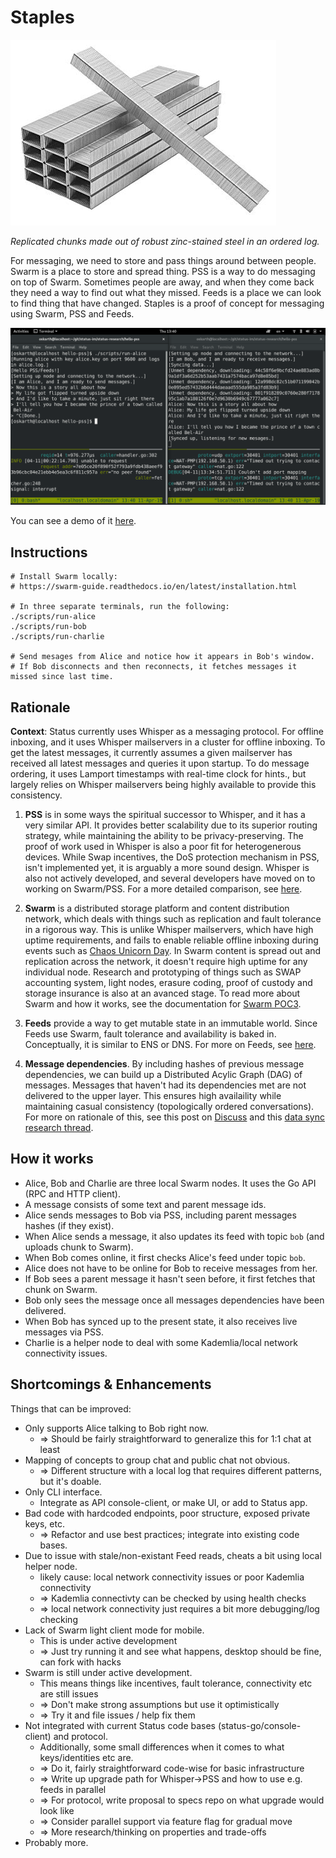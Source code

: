 # Staples

![](staples.jpg)

*Replicated chunks made out of robust zinc-stained steel in an ordered log.*

For messaging, we need to store and pass things around between people. Swarm is a place to store and spread thing. PSS is a way to do messaging on top of Swarm. Sometimes people are away, and when they come back they need a way to find out what they missed. Feeds is a place we can look to find thing that have changed. Staples is a proof of concept for messaging using Swarm, PSS and Feeds.

![](staples_in_action.png)

You can see a demo of it [here](https://www.youtube.com/watch?v=HwiR0_KCQuI).

## Instructions

```
# Install Swarm locally:
# https://swarm-guide.readthedocs.io/en/latest/installation.html

# In three separate terminals, run the following:
./scripts/run-alice
./scripts/run-bob
./scripts/run-charlie

# Send mesages from Alice and notice how it appears in Bob's window.
# If Bob disconnects and then reconnects, it fetches messages it missed since last time.
```

## Rationale

**Context**: Status currently uses Whisper as a messaging protocol. For offline inboxing, and it uses Whisper mailservers in a cluster for offline inboxing. To get the latest messages, it currently assumes a given mailserver has received all latest messages and queries it upon startup. To do message ordering, it uses Lamport timestamps with real-time clock for hints., but largely relies on Whisper mailservers being highly available to provide this consistency.

1. **PSS** is in some ways the spiritual successor to Whisper, and it has a very similar API. It provides better scalability due to its superior routing strategy, while maintaining the ability to be privacy-preserving. The proof of work used in Whisper is also a poor fit for heterogenerous devices. While Swap incentives, the DoS protection mechanism in PSS, isn't implemented yet, it is arguably a more sound design. Whisper is also not actively developed, and several developers have moved on to working on Swarm/PSS. For a more detailed comparison, see [here](https://our.status.im/whisper-pss-comparison/).

2. **Swarm** is a distributed storage platform and content distribution network, which deals with things such as replication and fault tolerance in a rigorous way. This is unlike Whisper mailservers, which have high uptime requirements, and fails to enable reliable offline inboxing during events such as [Chaos Unicorn Day](https://chaos-unicorn-day.org/). In Swarm content is spread out and replication across the network, it doesn't require high uptime for any individual node. Research and prototyping of things such as SWAP accounting system, light nodes, erasure coding, proof of custody and storage insurance is also at an avanced stage. To read more about Swarm and how it works, see the documentation for [Swarm POC3](https://swarm-guide.readthedocs.io/en/latest/).

3. **Feeds** provide a way to get mutable state in an immutable world. Since Feeds use Swarm, fault tolerance and availability is baked in. Conceptually, it is similar to ENS or DNS. For more on Feeds, see [here](https://swarm-guide.readthedocs.io/en/latest/usage.html#feeds).

4. **Message dependencies**. By including hashes of previous message dependencies, we can build up a Distributed Acylic Graph (DAG) of messages. Messages that haven't had its dependencies met are not delivered to the upper layer. This ensures high availaility while maintaining casual consistency (topologically ordered conversations). For more on rationale of this, see this post on [Discuss](https://discuss.status.im/t/introducing-a-data-sync-layer/864) and this [data sync research thread](https://discuss.status.im/t/mostly-data-sync-research-log/1100/15).

## How it works

- Alice, Bob and Charlie are three local Swarm nodes. It uses the Go API (RPC and HTTP client).
- A message consists of some text and parent message ids.
- Alice sends messages to Bob via PSS, including parent messages hashes (if they exist). 
- When Alice sends a message, it also updates its feed with topic `bob` (and uploads chunk to Swarm).
- When Bob comes online, it first checks Alice's feed under topic `bob`.
- Alice does not have to be online for Bob to receive messages from her.
- If Bob sees a parent message it hasn't seen before, it first fetches that chunk on Swarm.
- Bob only sees the message once all messages dependencies have been delivered.
- When Bob has synced up to the present state, it also receives live messages via PSS.
- Charlie is a helper node to deal with some Kademlia/local network connectivity issues.

## Shortcomings & Enhancements

Things that can be improved:

- Only supports Alice talking to Bob right now.
   - => Should be fairly straightforward to generalize this for 1:1 chat at least
- Mapping of concepts to group chat and public chat not obvious.
   - => Different structure with a local log that requires different patterns, but it's doable.
- Only CLI interface.
   - Integrate as API console-client, or make UI, or add to Status app.
- Bad code with hardcoded endpoints, poor structure, exposed private keys, etc.
   - => Refactor and use best practices; integrate into existing code bases.
- Due to issue with stale/non-existant Feed reads, cheats a bit using local helper node.
   - likely cause: local network connectivity issues or poor Kademlia connectivity
   - => Kademlia connectivty can be checked by using health checks
   - => local network connectivity just requires a bit more debugging/log checking
- Lack of Swarm light client mode for mobile.
   - This is under active development
   - => Just try running it and see what happens, desktop should be fine, can fork with hacks
- Swarm is still under active development.
   - This means things like incentives, fault tolerance, connectivity etc are still issues
   - => Don't make strong assumptions but use it optimistically
   - => Try it and file issues / help fix them
- Not integrated with current Status code bases (status-go/console-client) and protocol.
   - Additionally, some small differences when it comes to what keys/identities etc are.
   - => Do it, fairly straightforward code-wise for basic infrastructure
   - => Write up upgrade path for Whisper->PSS and how to use e.g. feeds in parallel
   - => For protocol, write proposal to specs repo on what upgrade would look like
   - => Consider parallel support via feature flag for gradual move
   - => More research/thinking on properties and trade-offs
- Probably more.